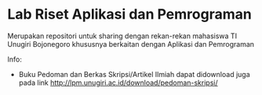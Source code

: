# Lab Riset Aplikasi dan Pemrograman
Merupakan repositori untuk sharing dengan rekan-rekan mahasiswa TI Unugiri Bojonegoro khususnya berkaitan dengan Aplikasi dan Pemrograman

Info:
- Buku Pedoman dan Berkas Skripsi/Artikel Ilmiah dapat didownload juga pada link http://lpm.unugiri.ac.id/download/pedoman-skripsi/
